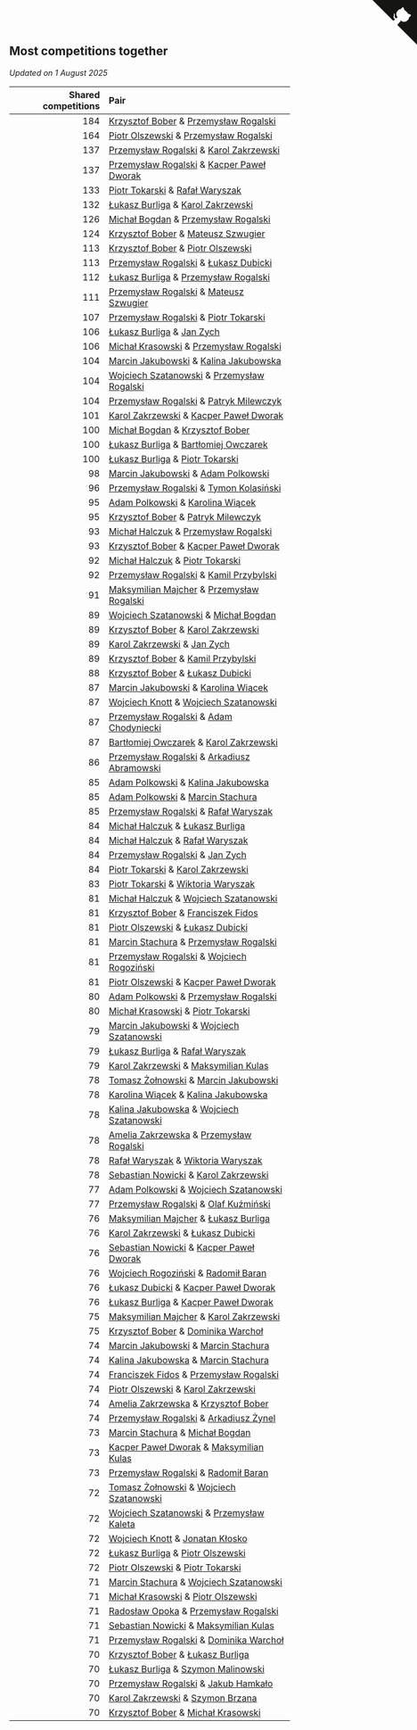 ## Most competitions together

*Updated on  1 August 2025*

| Shared competitions | Pair |
| ---: | :--- |
| 184 | [Krzysztof Bober](https://www.worldcubeassociation.org/persons/2013BOBE01) & [Przemysław Rogalski](https://www.worldcubeassociation.org/persons/2013ROGA02) |
| 164 | [Piotr Olszewski](https://www.worldcubeassociation.org/persons/2013OLSZ02) & [Przemysław Rogalski](https://www.worldcubeassociation.org/persons/2013ROGA02) |
| 137 | [Przemysław Rogalski](https://www.worldcubeassociation.org/persons/2013ROGA02) & [Karol Zakrzewski](https://www.worldcubeassociation.org/persons/2014ZAKR01) |
| 137 | [Przemysław Rogalski](https://www.worldcubeassociation.org/persons/2013ROGA02) & [Kacper Paweł Dworak](https://www.worldcubeassociation.org/persons/2020DWOR01) |
| 133 | [Piotr Tokarski](https://www.worldcubeassociation.org/persons/2013TOKA01) & [Rafał Waryszak](https://www.worldcubeassociation.org/persons/2013WARY01) |
| 132 | [Łukasz Burliga](https://www.worldcubeassociation.org/persons/2013BURL01) & [Karol Zakrzewski](https://www.worldcubeassociation.org/persons/2014ZAKR01) |
| 126 | [Michał Bogdan](https://www.worldcubeassociation.org/persons/2012BOGD01) & [Przemysław Rogalski](https://www.worldcubeassociation.org/persons/2013ROGA02) |
| 124 | [Krzysztof Bober](https://www.worldcubeassociation.org/persons/2013BOBE01) & [Mateusz Szwugier](https://www.worldcubeassociation.org/persons/2014SZWU01) |
| 113 | [Krzysztof Bober](https://www.worldcubeassociation.org/persons/2013BOBE01) & [Piotr Olszewski](https://www.worldcubeassociation.org/persons/2013OLSZ02) |
| 113 | [Przemysław Rogalski](https://www.worldcubeassociation.org/persons/2013ROGA02) & [Łukasz Dubicki](https://www.worldcubeassociation.org/persons/2018DUBI01) |
| 112 | [Łukasz Burliga](https://www.worldcubeassociation.org/persons/2013BURL01) & [Przemysław Rogalski](https://www.worldcubeassociation.org/persons/2013ROGA02) |
| 111 | [Przemysław Rogalski](https://www.worldcubeassociation.org/persons/2013ROGA02) & [Mateusz Szwugier](https://www.worldcubeassociation.org/persons/2014SZWU01) |
| 107 | [Przemysław Rogalski](https://www.worldcubeassociation.org/persons/2013ROGA02) & [Piotr Tokarski](https://www.worldcubeassociation.org/persons/2013TOKA01) |
| 106 | [Łukasz Burliga](https://www.worldcubeassociation.org/persons/2013BURL01) & [Jan Zych](https://www.worldcubeassociation.org/persons/2014ZYCH01) |
| 106 | [Michał Krasowski](https://www.worldcubeassociation.org/persons/2013KRAS02) & [Przemysław Rogalski](https://www.worldcubeassociation.org/persons/2013ROGA02) |
| 104 | [Marcin Jakubowski](https://www.worldcubeassociation.org/persons/2007JAKU01) & [Kalina Jakubowska](https://www.worldcubeassociation.org/persons/2009BRZE01) |
| 104 | [Wojciech Szatanowski](https://www.worldcubeassociation.org/persons/2011SZAT01) & [Przemysław Rogalski](https://www.worldcubeassociation.org/persons/2013ROGA02) |
| 104 | [Przemysław Rogalski](https://www.worldcubeassociation.org/persons/2013ROGA02) & [Patryk Milewczyk](https://www.worldcubeassociation.org/persons/2014MILE01) |
| 101 | [Karol Zakrzewski](https://www.worldcubeassociation.org/persons/2014ZAKR01) & [Kacper Paweł Dworak](https://www.worldcubeassociation.org/persons/2020DWOR01) |
| 100 | [Michał Bogdan](https://www.worldcubeassociation.org/persons/2012BOGD01) & [Krzysztof Bober](https://www.worldcubeassociation.org/persons/2013BOBE01) |
| 100 | [Łukasz Burliga](https://www.worldcubeassociation.org/persons/2013BURL01) & [Bartłomiej Owczarek](https://www.worldcubeassociation.org/persons/2013OWCZ01) |
| 100 | [Łukasz Burliga](https://www.worldcubeassociation.org/persons/2013BURL01) & [Piotr Tokarski](https://www.worldcubeassociation.org/persons/2013TOKA01) |
| 98 | [Marcin Jakubowski](https://www.worldcubeassociation.org/persons/2007JAKU01) & [Adam Polkowski](https://www.worldcubeassociation.org/persons/2007POLK01) |
| 96 | [Przemysław Rogalski](https://www.worldcubeassociation.org/persons/2013ROGA02) & [Tymon Kolasiński](https://www.worldcubeassociation.org/persons/2016KOLA02) |
| 95 | [Adam Polkowski](https://www.worldcubeassociation.org/persons/2007POLK01) & [Karolina Wiącek](https://www.worldcubeassociation.org/persons/2008WIAC01) |
| 95 | [Krzysztof Bober](https://www.worldcubeassociation.org/persons/2013BOBE01) & [Patryk Milewczyk](https://www.worldcubeassociation.org/persons/2014MILE01) |
| 93 | [Michał Halczuk](https://www.worldcubeassociation.org/persons/2006HALC01) & [Przemysław Rogalski](https://www.worldcubeassociation.org/persons/2013ROGA02) |
| 93 | [Krzysztof Bober](https://www.worldcubeassociation.org/persons/2013BOBE01) & [Kacper Paweł Dworak](https://www.worldcubeassociation.org/persons/2020DWOR01) |
| 92 | [Michał Halczuk](https://www.worldcubeassociation.org/persons/2006HALC01) & [Piotr Tokarski](https://www.worldcubeassociation.org/persons/2013TOKA01) |
| 92 | [Przemysław Rogalski](https://www.worldcubeassociation.org/persons/2013ROGA02) & [Kamil Przybylski](https://www.worldcubeassociation.org/persons/2016PRZY01) |
| 91 | [Maksymilian Majcher](https://www.worldcubeassociation.org/persons/2011MAJC01) & [Przemysław Rogalski](https://www.worldcubeassociation.org/persons/2013ROGA02) |
| 89 | [Wojciech Szatanowski](https://www.worldcubeassociation.org/persons/2011SZAT01) & [Michał Bogdan](https://www.worldcubeassociation.org/persons/2012BOGD01) |
| 89 | [Krzysztof Bober](https://www.worldcubeassociation.org/persons/2013BOBE01) & [Karol Zakrzewski](https://www.worldcubeassociation.org/persons/2014ZAKR01) |
| 89 | [Karol Zakrzewski](https://www.worldcubeassociation.org/persons/2014ZAKR01) & [Jan Zych](https://www.worldcubeassociation.org/persons/2014ZYCH01) |
| 89 | [Krzysztof Bober](https://www.worldcubeassociation.org/persons/2013BOBE01) & [Kamil Przybylski](https://www.worldcubeassociation.org/persons/2016PRZY01) |
| 88 | [Krzysztof Bober](https://www.worldcubeassociation.org/persons/2013BOBE01) & [Łukasz Dubicki](https://www.worldcubeassociation.org/persons/2018DUBI01) |
| 87 | [Marcin Jakubowski](https://www.worldcubeassociation.org/persons/2007JAKU01) & [Karolina Wiącek](https://www.worldcubeassociation.org/persons/2008WIAC01) |
| 87 | [Wojciech Knott](https://www.worldcubeassociation.org/persons/2011KNOT01) & [Wojciech Szatanowski](https://www.worldcubeassociation.org/persons/2011SZAT01) |
| 87 | [Przemysław Rogalski](https://www.worldcubeassociation.org/persons/2013ROGA02) & [Adam Chodyniecki](https://www.worldcubeassociation.org/persons/2017CHOD02) |
| 87 | [Bartłomiej Owczarek](https://www.worldcubeassociation.org/persons/2013OWCZ01) & [Karol Zakrzewski](https://www.worldcubeassociation.org/persons/2014ZAKR01) |
| 86 | [Przemysław Rogalski](https://www.worldcubeassociation.org/persons/2013ROGA02) & [Arkadiusz Abramowski](https://www.worldcubeassociation.org/persons/2014ABRA01) |
| 85 | [Adam Polkowski](https://www.worldcubeassociation.org/persons/2007POLK01) & [Kalina Jakubowska](https://www.worldcubeassociation.org/persons/2009BRZE01) |
| 85 | [Adam Polkowski](https://www.worldcubeassociation.org/persons/2007POLK01) & [Marcin Stachura](https://www.worldcubeassociation.org/persons/2011STAC01) |
| 85 | [Przemysław Rogalski](https://www.worldcubeassociation.org/persons/2013ROGA02) & [Rafał Waryszak](https://www.worldcubeassociation.org/persons/2013WARY01) |
| 84 | [Michał Halczuk](https://www.worldcubeassociation.org/persons/2006HALC01) & [Łukasz Burliga](https://www.worldcubeassociation.org/persons/2013BURL01) |
| 84 | [Michał Halczuk](https://www.worldcubeassociation.org/persons/2006HALC01) & [Rafał Waryszak](https://www.worldcubeassociation.org/persons/2013WARY01) |
| 84 | [Przemysław Rogalski](https://www.worldcubeassociation.org/persons/2013ROGA02) & [Jan Zych](https://www.worldcubeassociation.org/persons/2014ZYCH01) |
| 84 | [Piotr Tokarski](https://www.worldcubeassociation.org/persons/2013TOKA01) & [Karol Zakrzewski](https://www.worldcubeassociation.org/persons/2014ZAKR01) |
| 83 | [Piotr Tokarski](https://www.worldcubeassociation.org/persons/2013TOKA01) & [Wiktoria Waryszak](https://www.worldcubeassociation.org/persons/2018WARY01) |
| 81 | [Michał Halczuk](https://www.worldcubeassociation.org/persons/2006HALC01) & [Wojciech Szatanowski](https://www.worldcubeassociation.org/persons/2011SZAT01) |
| 81 | [Krzysztof Bober](https://www.worldcubeassociation.org/persons/2013BOBE01) & [Franciszek Fidos](https://www.worldcubeassociation.org/persons/2013FIDO01) |
| 81 | [Piotr Olszewski](https://www.worldcubeassociation.org/persons/2013OLSZ02) & [Łukasz Dubicki](https://www.worldcubeassociation.org/persons/2018DUBI01) |
| 81 | [Marcin Stachura](https://www.worldcubeassociation.org/persons/2011STAC01) & [Przemysław Rogalski](https://www.worldcubeassociation.org/persons/2013ROGA02) |
| 81 | [Przemysław Rogalski](https://www.worldcubeassociation.org/persons/2013ROGA02) & [Wojciech Rogoziński](https://www.worldcubeassociation.org/persons/2019ROGO04) |
| 81 | [Piotr Olszewski](https://www.worldcubeassociation.org/persons/2013OLSZ02) & [Kacper Paweł Dworak](https://www.worldcubeassociation.org/persons/2020DWOR01) |
| 80 | [Adam Polkowski](https://www.worldcubeassociation.org/persons/2007POLK01) & [Przemysław Rogalski](https://www.worldcubeassociation.org/persons/2013ROGA02) |
| 80 | [Michał Krasowski](https://www.worldcubeassociation.org/persons/2013KRAS02) & [Piotr Tokarski](https://www.worldcubeassociation.org/persons/2013TOKA01) |
| 79 | [Marcin Jakubowski](https://www.worldcubeassociation.org/persons/2007JAKU01) & [Wojciech Szatanowski](https://www.worldcubeassociation.org/persons/2011SZAT01) |
| 79 | [Łukasz Burliga](https://www.worldcubeassociation.org/persons/2013BURL01) & [Rafał Waryszak](https://www.worldcubeassociation.org/persons/2013WARY01) |
| 79 | [Karol Zakrzewski](https://www.worldcubeassociation.org/persons/2014ZAKR01) & [Maksymilian Kulas](https://www.worldcubeassociation.org/persons/2021KULA02) |
| 78 | [Tomasz Żołnowski](https://www.worldcubeassociation.org/persons/2005ZOLN01) & [Marcin Jakubowski](https://www.worldcubeassociation.org/persons/2007JAKU01) |
| 78 | [Karolina Wiącek](https://www.worldcubeassociation.org/persons/2008WIAC01) & [Kalina Jakubowska](https://www.worldcubeassociation.org/persons/2009BRZE01) |
| 78 | [Kalina Jakubowska](https://www.worldcubeassociation.org/persons/2009BRZE01) & [Wojciech Szatanowski](https://www.worldcubeassociation.org/persons/2011SZAT01) |
| 78 | [Amelia Zakrzewska](https://www.worldcubeassociation.org/persons/2012ZAKR01) & [Przemysław Rogalski](https://www.worldcubeassociation.org/persons/2013ROGA02) |
| 78 | [Rafał Waryszak](https://www.worldcubeassociation.org/persons/2013WARY01) & [Wiktoria Waryszak](https://www.worldcubeassociation.org/persons/2018WARY01) |
| 78 | [Sebastian Nowicki](https://www.worldcubeassociation.org/persons/2014NOWI01) & [Karol Zakrzewski](https://www.worldcubeassociation.org/persons/2014ZAKR01) |
| 77 | [Adam Polkowski](https://www.worldcubeassociation.org/persons/2007POLK01) & [Wojciech Szatanowski](https://www.worldcubeassociation.org/persons/2011SZAT01) |
| 77 | [Przemysław Rogalski](https://www.worldcubeassociation.org/persons/2013ROGA02) & [Olaf Kuźmiński](https://www.worldcubeassociation.org/persons/2018KUZM02) |
| 76 | [Maksymilian Majcher](https://www.worldcubeassociation.org/persons/2011MAJC01) & [Łukasz Burliga](https://www.worldcubeassociation.org/persons/2013BURL01) |
| 76 | [Karol Zakrzewski](https://www.worldcubeassociation.org/persons/2014ZAKR01) & [Łukasz Dubicki](https://www.worldcubeassociation.org/persons/2018DUBI01) |
| 76 | [Sebastian Nowicki](https://www.worldcubeassociation.org/persons/2014NOWI01) & [Kacper Paweł Dworak](https://www.worldcubeassociation.org/persons/2020DWOR01) |
| 76 | [Wojciech Rogoziński](https://www.worldcubeassociation.org/persons/2019ROGO04) & [Radomił Baran](https://www.worldcubeassociation.org/persons/2020BARA02) |
| 76 | [Łukasz Dubicki](https://www.worldcubeassociation.org/persons/2018DUBI01) & [Kacper Paweł Dworak](https://www.worldcubeassociation.org/persons/2020DWOR01) |
| 76 | [Łukasz Burliga](https://www.worldcubeassociation.org/persons/2013BURL01) & [Kacper Paweł Dworak](https://www.worldcubeassociation.org/persons/2020DWOR01) |
| 75 | [Maksymilian Majcher](https://www.worldcubeassociation.org/persons/2011MAJC01) & [Karol Zakrzewski](https://www.worldcubeassociation.org/persons/2014ZAKR01) |
| 75 | [Krzysztof Bober](https://www.worldcubeassociation.org/persons/2013BOBE01) & [Dominika Warchoł](https://www.worldcubeassociation.org/persons/2021WARC01) |
| 74 | [Marcin Jakubowski](https://www.worldcubeassociation.org/persons/2007JAKU01) & [Marcin Stachura](https://www.worldcubeassociation.org/persons/2011STAC01) |
| 74 | [Kalina Jakubowska](https://www.worldcubeassociation.org/persons/2009BRZE01) & [Marcin Stachura](https://www.worldcubeassociation.org/persons/2011STAC01) |
| 74 | [Franciszek Fidos](https://www.worldcubeassociation.org/persons/2013FIDO01) & [Przemysław Rogalski](https://www.worldcubeassociation.org/persons/2013ROGA02) |
| 74 | [Piotr Olszewski](https://www.worldcubeassociation.org/persons/2013OLSZ02) & [Karol Zakrzewski](https://www.worldcubeassociation.org/persons/2014ZAKR01) |
| 74 | [Amelia Zakrzewska](https://www.worldcubeassociation.org/persons/2012ZAKR01) & [Krzysztof Bober](https://www.worldcubeassociation.org/persons/2013BOBE01) |
| 74 | [Przemysław Rogalski](https://www.worldcubeassociation.org/persons/2013ROGA02) & [Arkadiusz Żynel](https://www.worldcubeassociation.org/persons/2018ZYNE01) |
| 73 | [Marcin Stachura](https://www.worldcubeassociation.org/persons/2011STAC01) & [Michał Bogdan](https://www.worldcubeassociation.org/persons/2012BOGD01) |
| 73 | [Kacper Paweł Dworak](https://www.worldcubeassociation.org/persons/2020DWOR01) & [Maksymilian Kulas](https://www.worldcubeassociation.org/persons/2021KULA02) |
| 73 | [Przemysław Rogalski](https://www.worldcubeassociation.org/persons/2013ROGA02) & [Radomił Baran](https://www.worldcubeassociation.org/persons/2020BARA02) |
| 72 | [Tomasz Żołnowski](https://www.worldcubeassociation.org/persons/2005ZOLN01) & [Wojciech Szatanowski](https://www.worldcubeassociation.org/persons/2011SZAT01) |
| 72 | [Wojciech Szatanowski](https://www.worldcubeassociation.org/persons/2011SZAT01) & [Przemysław Kaleta](https://www.worldcubeassociation.org/persons/2012KALE01) |
| 72 | [Wojciech Knott](https://www.worldcubeassociation.org/persons/2011KNOT01) & [Jonatan Kłosko](https://www.worldcubeassociation.org/persons/2013KOSK01) |
| 72 | [Łukasz Burliga](https://www.worldcubeassociation.org/persons/2013BURL01) & [Piotr Olszewski](https://www.worldcubeassociation.org/persons/2013OLSZ02) |
| 72 | [Piotr Olszewski](https://www.worldcubeassociation.org/persons/2013OLSZ02) & [Piotr Tokarski](https://www.worldcubeassociation.org/persons/2013TOKA01) |
| 71 | [Marcin Stachura](https://www.worldcubeassociation.org/persons/2011STAC01) & [Wojciech Szatanowski](https://www.worldcubeassociation.org/persons/2011SZAT01) |
| 71 | [Michał Krasowski](https://www.worldcubeassociation.org/persons/2013KRAS02) & [Piotr Olszewski](https://www.worldcubeassociation.org/persons/2013OLSZ02) |
| 71 | [Radosław Opoka](https://www.worldcubeassociation.org/persons/2013OPOK01) & [Przemysław Rogalski](https://www.worldcubeassociation.org/persons/2013ROGA02) |
| 71 | [Sebastian Nowicki](https://www.worldcubeassociation.org/persons/2014NOWI01) & [Maksymilian Kulas](https://www.worldcubeassociation.org/persons/2021KULA02) |
| 71 | [Przemysław Rogalski](https://www.worldcubeassociation.org/persons/2013ROGA02) & [Dominika Warchoł](https://www.worldcubeassociation.org/persons/2021WARC01) |
| 70 | [Krzysztof Bober](https://www.worldcubeassociation.org/persons/2013BOBE01) & [Łukasz Burliga](https://www.worldcubeassociation.org/persons/2013BURL01) |
| 70 | [Łukasz Burliga](https://www.worldcubeassociation.org/persons/2013BURL01) & [Szymon Malinowski](https://www.worldcubeassociation.org/persons/2013MALI03) |
| 70 | [Przemysław Rogalski](https://www.worldcubeassociation.org/persons/2013ROGA02) & [Jakub Hamkało](https://www.worldcubeassociation.org/persons/2018HAMK01) |
| 70 | [Karol Zakrzewski](https://www.worldcubeassociation.org/persons/2014ZAKR01) & [Szymon Brzana](https://www.worldcubeassociation.org/persons/2017BRZA01) |
| 70 | [Krzysztof Bober](https://www.worldcubeassociation.org/persons/2013BOBE01) & [Michał Krasowski](https://www.worldcubeassociation.org/persons/2013KRAS02) |


<a href="https://github.com/maxidragon/wca_statistics_pl" class="github-corner" aria-label="View source on Github"><svg width="80" height="80" viewBox="0 0 250 250" style="fill:#151513; color:#fff; position: absolute; top: 0; border: 0; right: 0;" aria-hidden="true"><path d="M0,0 L115,115 L130,115 L142,142 L250,250 L250,0 Z"></path><path d="M128.3,109.0 C113.8,99.7 119.0,89.6 119.0,89.6 C122.0,82.7 120.5,78.6 120.5,78.6 C119.2,72.0 123.4,76.3 123.4,76.3 C127.3,80.9 125.5,87.3 125.5,87.3 C122.9,97.6 130.6,101.9 134.4,103.2" fill="currentColor" style="transform-origin: 130px 106px;" class="octo-arm"></path><path d="M115.0,115.0 C114.9,115.1 118.7,116.5 119.8,115.4 L133.7,101.6 C136.9,99.2 139.9,98.4 142.2,98.6 C133.8,88.0 127.5,74.4 143.8,58.0 C148.5,53.4 154.0,51.2 159.7,51.0 C160.3,49.4 163.2,43.6 171.4,40.1 C171.4,40.1 176.1,42.5 178.8,56.2 C183.1,58.6 187.2,61.8 190.9,65.4 C194.5,69.0 197.7,73.2 200.1,77.6 C213.8,80.2 216.3,84.9 216.3,84.9 C212.7,93.1 206.9,96.0 205.4,96.6 C205.1,102.4 203.0,107.8 198.3,112.5 C181.9,128.9 168.3,122.5 157.7,114.1 C157.9,116.9 156.7,120.9 152.7,124.9 L141.0,136.5 C139.8,137.7 141.6,141.9 141.8,141.8 Z" fill="currentColor" class="octo-body"></path></svg></a><style>.github-corner:hover .octo-arm{animation:octocat-wave 560ms ease-in-out}@keyframes octocat-wave{0%,100%{transform:rotate(0)}20%,60%{transform:rotate(-25deg)}40%,80%{transform:rotate(10deg)}}@media (max-width:500px){.github-corner:hover .octo-arm{animation:none}.github-corner .octo-arm{animation:octocat-wave 560ms ease-in-out}}</style>
